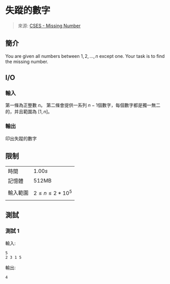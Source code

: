 ﻿


# 失蹤的數字
> 來源: [CSES - Missing Number](https://cses.fi/problemset/task/1083)

## 簡介

You are given all numbers between $1,2,...,n$ except one. Your task is to find the missing number.

## I/O
### 輸入
第一條為正整數 $n$。
第二條會提供一系列 $n-1$個數字，每個數字都是獨一無二的，并且範圍為 $[1,n]$。

### 輸出
印出失蹤的數字

## 限制

| | |
|--|--|
|時間| $1.00s$ |
|記憶體| $512$MB |
|輸入範圍| $$2\le n\le 2*10^{5} $$|

## 測試
### 測試 1
輸入:
```
5
2 3 1 5
```
輸出:

```
4
```
